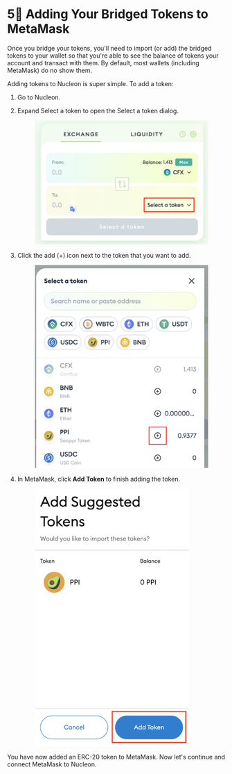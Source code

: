 # 5⃣ Adding Your Bridged Tokens to MetaMask



Once you bridge your tokens, you'll need to import (or add) the bridged tokens to your wallet so that you're able to see the balance of tokens your account and transact with them. By default, most wallets (including MetaMask) do no show them.&#x20;

Adding tokens to Nucleon is super simple. To add a token:&#x20;

1. Go to Nucleon.&#x20;
2.  Expand Select a token to open the Select a token dialog.

    <figure><img src="../.gitbook/assets/image (9).png" alt=""><figcaption></figcaption></figure>
3.  Click the add (+) icon next to the token that you want to add.

    <figure><img src="../.gitbook/assets/image (12).png" alt=""><figcaption></figcaption></figure>
4.  In MetaMask, click **Add Token** to finish adding the token.

    <figure><img src="../.gitbook/assets/image (1).png" alt=""><figcaption></figcaption></figure>

You have now added an ERC-20 token to MetaMask. Now let's continue and connect MetaMask to Nucleon.

